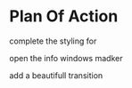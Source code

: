 # Plan Of Action
complete the styling for 

open the info windows madker


add a beautifull transition
